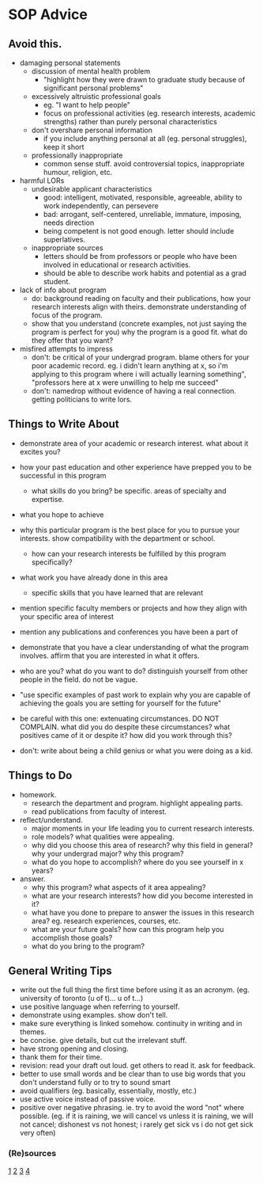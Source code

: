 # SOP Advice

## Avoid this. 

- damaging personal statements
    - discussion of mental health problem
        - "highlight how they were drawn to graduate study because of significant personal problems"
    - excessively altruistic professional goals
        - eg. "I want to help people"
        - focus on professional activities (eg. research interests, academic strengths) rather than purely personal characteristics
    - don't overshare personal information
        - if you include anything personal at all (eg. personal struggles), keep it short
    - professionally inappropriate
        - common sense stuff. avoid controversial topics, inappropriate humour, religion, etc. 
- harmful LORs
    - undesirable applicant characteristics
        - good: intelligent, motivated, responsible, agreeable, ability to work independently, can persevere
        - bad: arrogant, self-centered, unreliable, immature, imposing, needs direction
        - being competent is not good enough. letter should include superlatives. 
    - inappropriate sources 
        - letters should be from professors or people who have been involved in educational or research activities. 
        - should be able to describe work habits and potential as a grad student. 
- lack of info about program
    - do: background reading on faculty and their publications, how your research interests align with theirs. demonstrate understanding of focus of the program. 
    - show that you understand (concrete examples, not just saying the program is perfect for you) why the program is a good fit. what do they offer that you want?
- misfired attempts to impress
    - don't: be critical of your undergrad program. blame others for your poor academic record. eg. i didn't learn anything at x, so i'm applying to this program where i will actually learning something", "professors here at x were unwilling to help me succeed"
    - don't: namedrop without evidence of having a real connection. getting politicians to write lors. 



## Things to Write About
- demonstrate area of your academic or research interest. what about it excites you?
- how your past education and other experience have prepped you to be successful in this program
    - what skills do you bring? be specific. areas of specialty and expertise.
- what you hope to achieve
- why this particular program is the best place for you to pursue your interests. show compatibility with the department or school.
    - how can your research interests be fulfilled by this program specifically?
- what work you have already done in this area
    - specific skills that you have learned that are relevant 
- mention specific faculty members or projects and how they align with your specific area of interest
- mention any publications and conferences you have been a part of 
- demonstrate that you have a clear understanding of what the program involves. affirm that you are interested in what it offers. 
    
- who are you? what do you want to do? distinguish yourself from other people in the field. do not be vague. 
- "use specific examples of past work to explain why you are capable of achieving the goals you are setting for yourself for the future"
- be careful with this one: extenuating circumstances. DO NOT COMPLAIN. what did you do despite these circumstances? what positives came of it or despite it? how did you work through this?
- don't: write about being a child genius or what you were doing as a kid. 



## Things to Do

- homework. 
    - research the department and program. highlight appealing parts. 
    - read publications from faculty of interest. 
- reflect/understand. 
    - major moments in your life leading you to current research interests. 
    - role models? what qualities were appealing. 
    - why did you choose this area of research? why this field in general? why your undergrad major? why this program?
    - what do you hope to accomplish? where do you see yourself in x years?
- answer.
    - why this program? what aspects of it area appealing?
    - what are your research interests? how did you become interested in it?
    - what have you done to prepare to answer the issues in this research area? eg. research experiences, courses, etc.
    - what are your future goals? how can this program help you accomplish those goals? 
    - what do you bring to the program?

## General Writing Tips
- write out the full thing the first time before using it as an acronym. (eg. university of toronto (u of t)... u of t...)
- use positive language when referring to yourself. 
- demonstrate using examples. show don't tell. 
- make sure everything is linked somehow. continuity in writing and in themes. 
- be concise. give details, but cut the irrelevant stuff. 
- have strong opening and closing. 
- thank them for their time. 
- revision: read your draft out loud. get others to read it. ask for feedback. 
- better to use small words and be clear than to use big words that you don't understand fully or to try to sound smart
- avoid qualifiers (eg. basically, essentially, mostly, etc.)
- use active voice instead of passive voice. 
- positive over negative phrasing. ie. try to avoid the word "not" where possible. (eg. if it is raining, we will cancel vs unless it is raining, we will not cancel; dishonest vs not honest; i rarely get sick vs i do not get sick very often)


### (Re)sources
[1](http://web.mit.edu/msrp/myMSRP/docs/Statement%20of%20purpose%20guidelines.pdf)
[2](https://psychology.unl.edu/psichi/Graduate_School_Application_Kisses_of_Death.pdf)
[3](https://www.grad.ubc.ca/prospective-students/application-admission/statement-interest)
[4](https://grad.ucla.edu/asis/agep/advsopstem.pdf)

